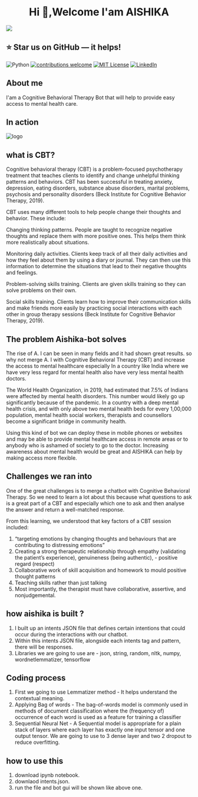 <h1 align="center">Hi 👋,Welcome I'am AISHIKA</h1>
<img src="https://user-images.githubusercontent.com/73097560/115834477-dbab4500-a447-11eb-908a-139a6edaec5c.gif">

## :star: Star us on GitHub — it helps!


![Python](https://img.shields.io/badge/python-v3.8+-blue.svg)
[![contributions welcome](https://img.shields.io/badge/contributions-welcome-brightgreen.svg?style=flat)](https://github.com/tsvillain/Twitter-Bot/issues)
[![MIT License](https://img.shields.io/github/license/tsvillain/Twitter-Bot.svg?style=flat-square)](https://github.com/tsvillain/Twitter-Bot/blob/master/LICENSE)
[![LinkedIn](https://img.shields.io/badge/-LinkedIn-black.svg?style=flat-square&logo=linkedin&colorB=555)](https://www.linkedin.com/in/paritosh-tripathi-social/)

## About me
I'am a Cognitive Behavioral Therapy Bot that will help to provide easy access to mental health care.

## In action

![logo](https://github.com/paritoshtripathi935/aishikabot/blob/main/Screenshot_2022-02-12_12-31-18.png)

## what is CBT?
Cognitive behavioral therapy (CBT) is a problem-focused psychotherapy treatment that teaches clients to identify and change unhelpful thinking patterns and behaviors. CBT has been successful in treating anxiety, depression, eating disorders, substance abuse disorders, marital problems, psychosis and personality disorders (Beck Institute for Cognitive Behavior Therapy, 2019).

CBT uses many different tools to help people change their thoughts and behavior. These include:

Changing thinking patterns. People are taught to recognize negative thoughts and replace them with more positive ones. This helps them think more realistically about situations.

Monitoring daily activities. Clients keep track of all their daily activities and how they feel about them by using a diary or journal. They can then use this information to determine the situations that lead to their negative thoughts and feelings.

Problem-solving skills training. Clients are given skills training so they can solve problems on their own.

Social skills training. Clients learn how to improve their communication skills and make friends more easily by practicing social interactions with each other in group therapy sessions (Beck Institute for Cognitive Behavior Therapy, 2019).

## The problem Aishika-bot solves
The rise of A. I can be seen in many fields and it had shown great results.
so why not merge A. I with Cognitive Behavioral Therapy (CBT) and increase the access to mental healthcare especially In a country like India where we have very less regard for mental health also have very less mental health doctors.

The World Health Organization, in 2019, had estimated that 7.5% of Indians were affected by mental health disorders. This number would likely go up significantly because of the pandemic.
In a country with a deep mental health crisis, and with only above two mental health beds for every 1,00,000 population, mental health social workers, therapists and counsellors become a significant bridge in community health.

Using this kind of bot we can deploy these in mobile phones or websites and may be able to provide mental healthcare access in remote areas or to anybody who is ashamed of society to go to the doctor. Increasing awareness about mental health would be great and AISHIKA can help by making access more flexible.

## Challenges we ran into
One of the great challenges is to merge a chatbot with Cognitive Behavioral Therapy. So we need to learn a lot about this because what questions to ask is a great part of a CBT and especially which one to ask and then analyse the answer and return a well-matched response.

From this learning, we understood that key factors of a CBT session included:

1. “targeting emotions by changing thoughts and behaviours that are contributing to distressing emotions”
2. Creating a strong therapeutic relationship through empathy (validating the patient’s experience), genuineness (being authentic), - positive regard (respect)
3. Collaborative work of skill acquisition and homework to mould positive thought patterns
4. Teaching skills rather than just talking
5. Most importantly, the therapist must have collaborative, assertive, and nonjudgemental.

## how aishika is built ?
1. I built up an intents JSON file that defines certain intentions that could occur during the interactions with our chatbot.
2. Within this intents JSON file, alongside each intents tag and pattern, there will be responses.
3. Libraries we are going to use are - json, string, random, nltk, numpy, wordnetlemmatizer, tensorflow

## Coding process 
1. First we going to use Lemmatizer method - It helps understand the contextual meaning.
2. Applying Bag of words - The bag-of-words model is commonly used in methods of document classification where the (frequency of) occurrence of each word is used as a feature for training a classifier
3. Sequential Neural Net - A Sequential model is appropriate for a plain stack of layers where each layer has exactly one input tensor and one output tensor. We are going to use to 3 dense layer and two 2 dropout to reduce overfitting.
## how to use this

1. download ipynb notebook.
2. downlaod intents.json.
3. run the file and bot gui will be shown like above one.

